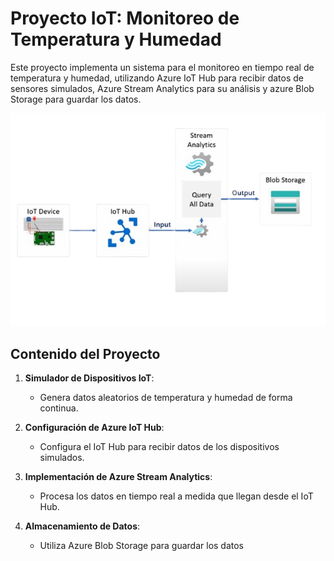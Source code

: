 # Proyecto IoT: Monitoreo de Temperatura y Humedad

Este proyecto implementa un sistema para el monitoreo en tiempo real de temperatura y humedad, utilizando Azure IoT Hub para recibir datos de sensores simulados, Azure Stream Analytics para su análisis y azure Blob Storage para guardar los datos.

![Arquitectura del proyecto](imagenes/arquitecturaiot.png)


## Contenido del Proyecto

1. **Simulador de Dispositivos IoT**:
   - Genera datos aleatorios de temperatura y humedad de forma continua.

2. **Configuración de Azure IoT Hub**:
   - Configura el IoT Hub para recibir datos de los dispositivos simulados.

3. **Implementación de Azure Stream Analytics**:
   - Procesa los datos en tiempo real a medida que llegan desde el IoT Hub.

4. **Almacenamiento de Datos**:
   - Utiliza Azure Blob Storage para guardar los datos 

